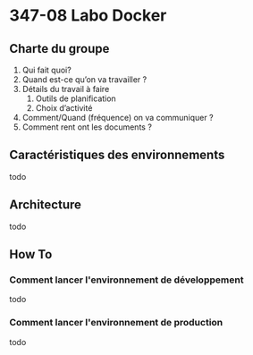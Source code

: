 # 347-08 Labo Docker

## Charte du groupe
1. Qui fait quoi?
2. Quand est-ce qu’on va travailler ?
3. Détails du travail à faire
    1. Outils de planification
    2. Choix d’activité
4. Comment/Quand (fréquence) on va communiquer ?
5. Comment rent ont les documents ?

## Caractéristiques des environnements
todo

## Architecture
todo

## How To
### Comment lancer l'environnement de développement
todo
### Comment lancer l'environnement de production
todo

